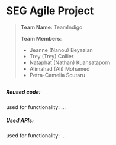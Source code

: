 
# SEG Agile Project

> **Team Name**: TeamIndigo
>
> **Team Members**: 
>  - Jeanne (Nanou) Beyazian
>  - Trey (Trey) Collier
>  - Nataphat (Nathan) Kuansataporn 
>  - Alimahad (Ali) Mohamed 
>  - Petra-Camelia Scutaru
  
##

##### Reused code: 
used for functionality: ...


##### Used APIs:
used for functionality: ...
